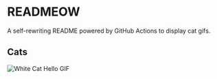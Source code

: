 # READMEOW

A self-rewriting README powered by GitHub Actions to display cat gifs.

## Cats

![White Cat Hello GIF](https://media4.giphy.com/media/v1.Y2lkPTlhY2QwMmRhczR0cXAyZTBsdWhkb2Mzd214NnQxcXl3N21rYzFjMGQxamg2bDlpciZlcD12MV9naWZzX3NlYXJjaCZjdD1n/vFKqnCdLPNOKc/200.gif)
